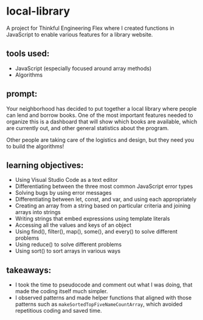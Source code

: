 # local-library

A project for Thinkful Engineering Flex where I created functions in JavaScript to enable various features for a library website.

## tools used:

- JavaScript (especially focused around array methods)
- Algorithms

## prompt:

Your neighborhood has decided to put together a local library where people can lend and borrow books. One of the most important features needed to organize this is a dashboard that will show which books are available, which are currently out, and other general statistics about the program.

Other people are taking care of the logistics and design, but they need you to build the algorithms!

## learning objectives:

- Using Visual Studio Code as a text editor
- Differentiating between the three most common JavaScript error types
- Solving bugs by using error messages
- Differentiating between let, const, and var, and using each appropriately
- Creating an array from a string based on particular criteria and joining arrays into strings
- Writing strings that embed expressions using template literals
- Accessing all the values and keys of an object
- Using find(), filter(), map(), some(), and every() to solve different problems
- Using reduce() to solve different problems
- Using sort() to sort arrays in various ways

## takeaways:

- I took the time to pseudocode and comment out what I was doing, that made the coding itself much simpler.
- I observed patterns and made helper functions that aligned with those patterns such as `makeSortedTopFiveNameCountArray`, which avoided repetitious coding and saved time.
